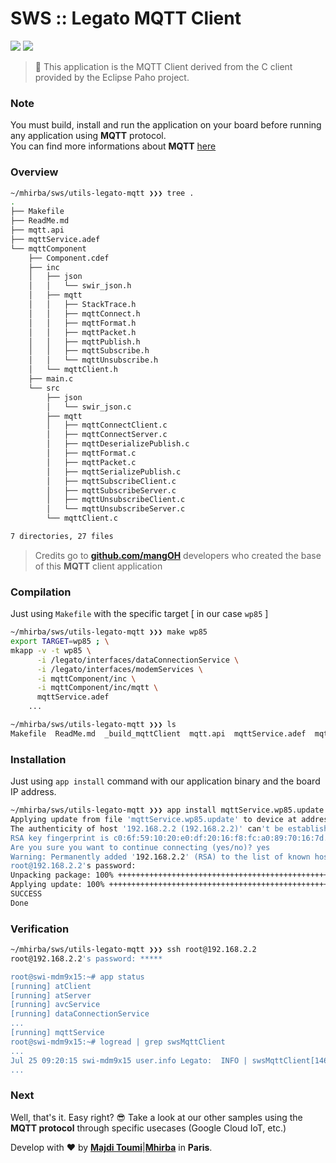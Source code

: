 # SWS :: Legato MQTT Client

[![](https://img.shields.io/badge/legato-17.06-blue.svg)](http://legato.io/) [![](https://img.shields.io/badge/mangoh-WP8548-green.svg)](http://legato.io/)

> :floppy_disk: This application is the MQTT Client derived from the C client provided by the Eclipse Paho project.

### Note

You must build, install and run the application on your board before running any application using **MQTT** protocol.<br />
You can find more informations about **MQTT** [here](https://en.wikipedia.org/wiki/MQTT)

### Overview

```sh
~/mhirba/sws/utils-legato-mqtt ❯❯❯ tree .
.
├── Makefile
├── ReadMe.md
├── mqtt.api
├── mqttService.adef
└── mqttComponent
    ├── Component.cdef
    ├── inc
    │   ├── json
    │   │   └── swir_json.h
    │   ├── mqtt
    │   │   ├── StackTrace.h
    │   │   ├── mqttConnect.h
    │   │   ├── mqttFormat.h
    │   │   ├── mqttPacket.h
    │   │   ├── mqttPublish.h
    │   │   ├── mqttSubscribe.h
    │   │   └── mqttUnsubscribe.h
    │   └── mqttClient.h
    ├── main.c
    └── src
        ├── json
        │   └── swir_json.c
        ├── mqtt
        │   ├── mqttConnectClient.c
        │   ├── mqttConnectServer.c
        │   ├── mqttDeserializePublish.c
        │   ├── mqttFormat.c
        │   ├── mqttPacket.c
        │   ├── mqttSerializePublish.c
        │   ├── mqttSubscribeClient.c
        │   ├── mqttSubscribeServer.c
        │   ├── mqttUnsubscribeClient.c
        │   └── mqttUnsubscribeServer.c
        └── mqttClient.c

7 directories, 27 files
```

> Credits go to [**github.com/mangOH**](https://github.com/mangoh) developers who created the base of this **MQTT** client application

### Compilation

Just using `Makefile` with the specific target [ in our case `wp85` ]

```sh
~/mhirba/sws/utils-legato-mqtt ❯❯❯ make wp85
export TARGET=wp85 ; \
mkapp -v -t wp85 \
	  -i /legato/interfaces/dataConnectionService \
	  -i /legato/interfaces/modemServices \
	  -i mqttComponent/inc \
	  -i mqttComponent/inc/mqtt \
	  mqttService.adef
    ...

~/mhirba/sws/utils-legato-mqtt ❯❯❯ ls
Makefile  ReadMe.md  _build_mqttClient	mqtt.api  mqttService.adef  mqttService.wp85.update  mqttComponent
```

### Installation

Just using `app install` command with our application binary and the board IP address.

```sh
~/mhirba/sws/utils-legato-mqtt ❯❯❯ app install mqttService.wp85.update 192.168.2.2
Applying update from file 'mqttService.wp85.update' to device at address '192.168.2.2'.
The authenticity of host '192.168.2.2 (192.168.2.2)' can't be established.
RSA key fingerprint is c0:6f:59:10:20:e0:df:20:16:f8:fc:a0:89:70:16:7d.
Are you sure you want to continue connecting (yes/no)? yes
Warning: Permanently added '192.168.2.2' (RSA) to the list of known hosts.
root@192.168.2.2's password:
Unpacking package: 100% ++++++++++++++++++++++++++++++++++++++++++++++++++
Applying update: 100% ++++++++++++++++++++++++++++++++++++++++++++++++++
SUCCESS
Done
```

### Verification

```sh
~/mhirba/sws/utils-legato-mqtt ❯❯❯ ssh root@192.168.2.2
root@192.168.2.2's password: *****

root@swi-mdm9x15:~# app status
[running] atClient
[running] atServer
[running] avcService
[running] dataConnectionService
...
[running] mqttService
root@swi-mdm9x15:~# logread | grep swsMqttClient
...
Jul 25 09:20:15 swi-mdm9x15 user.info Legato:  INFO | swsMqttClient[1467]/mqttComponent T=main | main.c _mqttComponent_COMPONENT_INIT() 255 | ** INIT MQTT SERVICE **
...
```

### Next

Well, that's it. Easy right? 😎
Take a look at our other samples using the **MQTT protocol** through specific usecases (Google Cloud IoT, etc.)

Develop with :heart: by [**Majdi Toumi**](http://majditoumi.com)|[**Mhirba**](http://mhirba.com) in **Paris**.
